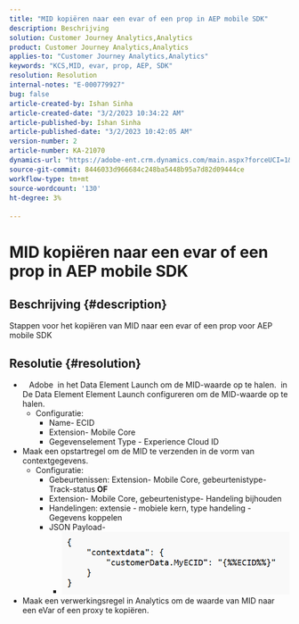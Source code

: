 ```yaml
---
title: "MID kopiëren naar een evar of een prop in AEP mobile SDK"
description: Beschrijving
solution: Customer Journey Analytics,Analytics
product: Customer Journey Analytics,Analytics
applies-to: "Customer Journey Analytics,Analytics"
keywords: "KCS,MID, evar, prop, AEP, SDK"
resolution: Resolution
internal-notes: "E-000779927"
bug: false
article-created-by: Ishan Sinha
article-created-date: "3/2/2023 10:34:22 AM"
article-published-by: Ishan Sinha
article-published-date: "3/2/2023 10:42:05 AM"
version-number: 2
article-number: KA-21070
dynamics-url: "https://adobe-ent.crm.dynamics.com/main.aspx?forceUCI=1&pagetype=entityrecord&etn=knowledgearticle&id=b7ef91c6-e5b8-ed11-83fe-6045bd0065f9"
source-git-commit: 8446033d966684c248ba5448b95a7d82d09444ce
workflow-type: tm+mt
source-wordcount: '130'
ht-degree: 3%

---
```


# MID kopiëren naar een evar of een prop in AEP mobile SDK

## Beschrijving {#description}

Stappen voor het kopiëren van MID naar een evar of een prop voor AEP mobile SDK

## Resolutie {#resolution}


- &#x200B; &#x200B; &#x200B; Adobe &#x200B; in  het Data Element Launch om de MID-waarde op te halen. &#x200B; &#x200B; in &#x200B;De Data Element Element Launch configureren om de MID-waarde op te halen. 
   - Configuratie:
      - Name- ECID
      - Extension- Mobile Core
      - Gegevenselement Type - Experience Cloud ID &#x200B; &#x200B; &#x200B; &#x200B; &#x200B; &#x200B; &#x200B;
- Maak een opstartregel om de MID te verzenden in de vorm van contextgegevens.
   - Configuratie:
      - Gebeurtenissen: Extension- Mobile Core, gebeurtenistype- Track-status<b> OF</b>
      - Extension- Mobile Core, gebeurtenistype- Handeling bijhouden
      - Handelingen: extensie - mobiele kern, type handeling - Gegevens koppelen
      - JSON Payload- 
         - ![](assets/3a13db8a-e6b8-ed11-83fe-6045bd0065f9.png)
- Maak een verwerkingsregel in Analytics om de waarde van MID naar een eVar of een proxy te kopiëren.

<br> <br>



